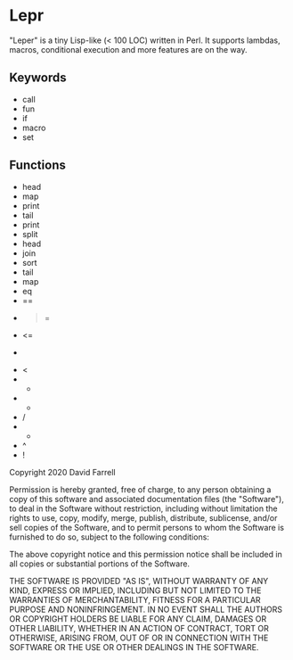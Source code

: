 Lepr
====
"Leper" is a tiny Lisp-like (< 100 LOC) written in Perl. It supports lambdas, macros, conditional execution and more features are on the way.

Keywords
--------
* call
* fun
* if
* macro
* set

Functions
---------
* head
* map
* print
* tail
* print
* split
* head
* join
* sort
* tail
* map
* eq
* ==
* >=
* <=
* >
* <
* +
* -
* /
* *
* ^
* !

Copyright 2020 David Farrell

Permission is hereby granted, free of charge, to any person obtaining a copy of this software and associated documentation files (the "Software"), to deal in the Software without restriction, including without limitation the rights to use, copy, modify, merge, publish, distribute, sublicense, and/or sell copies of the Software, and to permit persons to whom the Software is furnished to do so, subject to the following conditions:

The above copyright notice and this permission notice shall be included in all copies or substantial portions of the Software.

THE SOFTWARE IS PROVIDED "AS IS", WITHOUT WARRANTY OF ANY KIND, EXPRESS OR IMPLIED, INCLUDING BUT NOT LIMITED TO THE WARRANTIES OF MERCHANTABILITY, FITNESS FOR A PARTICULAR PURPOSE AND NONINFRINGEMENT. IN NO EVENT SHALL THE AUTHORS OR COPYRIGHT HOLDERS BE LIABLE FOR ANY CLAIM, DAMAGES OR OTHER LIABILITY, WHETHER IN AN ACTION OF CONTRACT, TORT OR OTHERWISE, ARISING FROM, OUT OF OR IN CONNECTION WITH THE SOFTWARE OR THE USE OR OTHER DEALINGS IN THE SOFTWARE.
